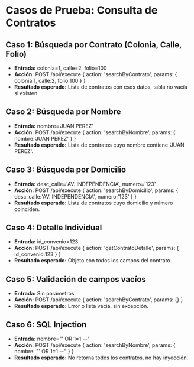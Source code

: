 # Casos de Prueba: Consulta de Contratos

## Caso 1: Búsqueda por Contrato (Colonia, Calle, Folio)
- **Entrada:** colonia=1, calle=2, folio=100
- **Acción:** POST /api/execute { action: 'searchByContrato', params: { colonia:1, calle:2, folio:100 } }
- **Resultado esperado:** Lista de contratos con esos datos, tabla no vacía si existen.

## Caso 2: Búsqueda por Nombre
- **Entrada:** nombre='JUAN PEREZ'
- **Acción:** POST /api/execute { action: 'searchByNombre', params: { nombre:'JUAN PEREZ' } }
- **Resultado esperado:** Lista de contratos cuyo nombre contiene 'JUAN PEREZ'.

## Caso 3: Búsqueda por Domicilio
- **Entrada:** desc_calle='AV. INDEPENDENCIA', numero='123'
- **Acción:** POST /api/execute { action: 'searchByDomicilio', params: { desc_calle:'AV. INDEPENDENCIA', numero:'123' } }
- **Resultado esperado:** Lista de contratos cuyo domicilio y número coinciden.

## Caso 4: Detalle Individual
- **Entrada:** id_convenio=123
- **Acción:** POST /api/execute { action: 'getContratoDetalle', params: { id_convenio:123 } }
- **Resultado esperado:** Objeto con todos los campos del contrato.

## Caso 5: Validación de campos vacíos
- **Entrada:** Sin parámetros
- **Acción:** POST /api/execute { action: 'searchByContrato', params: {} }
- **Resultado esperado:** Error o lista vacía, sin excepción.

## Caso 6: SQL Injection
- **Entrada:** nombre="' OR 1=1 --"
- **Acción:** POST /api/execute { action: 'searchByNombre', params: { nombre: "' OR 1=1 --" } }
- **Resultado esperado:** No retorna todos los contratos, no hay inyección.
